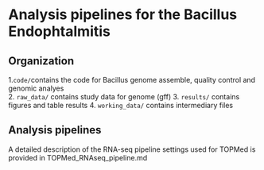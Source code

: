 # Analysis pipelines for the Bacillus Endophtalmitis

## Organization
1.`code/`contains the code for Bacillus genome assemble, quality control and genomic analyes  
2. `raw_data/` contains study data for genome (gff)
3. `results/` contains figures and table results 
4. `working_data/` contains intermediary files  

## Analysis pipelines
A detailed description of the RNA-seq pipeline settings used for TOPMed is provided in TOPMed_RNAseq_pipeline.md
